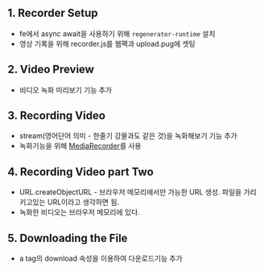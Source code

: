 ## 1. Recorder Setup
* fe에서 async await을 사용하기 위해 `regenerator-runtime` 설치
* 영상 기록을 위해 recorder.js를 웹팩과 upload.pug에 셋팅

## 2. Video Preview
* 비디오 녹화 미리보기 기능 추가

## 3. Recording Video
* stream(영어단어 의미 - 한줄기 강물과도 같은 것)을 녹화해보기 기능 추가
* 녹화기능을 위해 [MediaRecorder](https://developer.mozilla.org/en-US/docs/Web/API/MediaRecorder)를 사용

## 4. Recording Video part Two
* URL.createObjectURL - 브라우저 메모리에서만 가능한 URL 생성. 파일을 가리키고있는 URL이라고 생각하면 됨.
* 녹화한 비디오는 브라우저 메모리에 있다.

## 5. Downloading the File
* a tag의 download 속성을 이용하여 다운로드기능 추가
